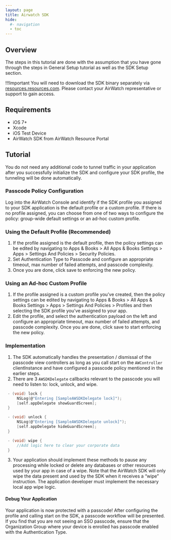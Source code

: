 ```yaml
---
layout: page
title: Airwatch SDK
hide:
  #- navigation
  - toc
---
```


## Overview

The steps in this tutorial are done with the assumption that you have gone through the steps in General Setup tutorial as well as the SDK Setup section.

!!!Important
    You will need to download the SDK binary separately via [resources.resources.com](resources.resources.com). Please contact your AirWatch representative or support to gain access.

## Requirements

- iOS 7+
- Xcode
- iOS Test Device
- AirWatch SDK from AirWatch Resource Portal

## Tutorial

You do not need any additional code to tunnel traffic in your application after you successfully initialize the SDK and configure your SDK profile, the tunneling will be done automatically.

### Passcode Policy Configuration

Log into the AirWatch Console and identify if the SDK profile you assigned to your SDK application is the default profile or a custom profile. If there is no profile assigned, you can choose from one of two ways to configure the policy: group-wide default settings or an ad-hoc custom profile.

### Using the Default Profile (Recommended)

1. If the profile assigned is the default profile, then the policy settings can be edited by navigating to Apps & Books > All Apps & Books Settings > Apps > Settings And Policies > Security Policies.
1. Set Authentication Type to Passcode and configure an appropriate timeout, max number of failed attempts, and passcode complexity.
1. Once you are done, click save to enforcing the new policy.

### Using an Ad-hoc Custom Profile

1. If the profile assigned is a custom profile you’ve created, then the policy settings can be edited by navigating to Apps & Books > All Apps & Books Settings > Apps > Settings And Policies > Profiles and then selecting the SDK profile you’ve assigned to your app.
1. Edit the profile, and select the authentication payload on the left and configure an appropriate timeout, max number of failed attempts, and passcode complexity.
Once you are done, click save to start enforcing the new policy.

### Implementation

1. The SDK automatically handles the presentation / dismissal of the passcode view controllers as long as you call start on the `AWController` clientInstance and have configured a passcode policy mentioned in the earlier steps.
2. There are 3 `AWSDKDelegate` callbacks relevant to the passcode you will need to listen to: lock, unlock, and wipe.

```C
 - (void) lock {
     NSLog(@"Entering [SampleAWSDKDelegate lock]");
     [self.appDelegate showGuardScreen];
 }

 - (void) unlock {
     NSLog(@"Entering [SampleAWSDKDelegate unlock]");
     [self.appDelegate hideGuardScreen];
 }

 - (void) wipe {
     //Add logic here to clear your corporate data
 }
 ```

3. Your application should implement these methods to pause any processing while locked or delete any databases or other resources used by your app in case of a wipe. Note that the AirWatch SDK will only wipe the data present and used by the SDK when it receives a “wipe” instruction. The application developer must implement the necessary local app wipe logic.

#### Debug Your Application

Your application is now protected with a passcode! After configuring the profile and calling start on the SDK, a passcode workflow will be presented. If you find that you are not seeing an SSO passcode, ensure that the Organization Group where your device is enrolled has passcode enabled with the Authentication Type.
